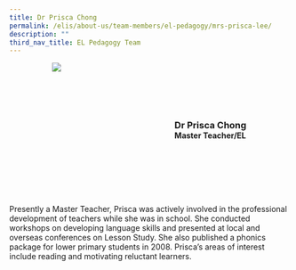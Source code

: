 ```yaml
---
title: Dr Prisca Chong
permalink: /elis/about-us/team-members/el-pedagogy/mrs-prisca-lee/
description: ""
third_nav_title: EL Pedagogy Team
---
```

<div class="flex">
	<div class="imgCrop">
		<img src="/images/Team%20Members/Prisca_Use%20for%20website.jpg" class="m-0"></div>
		<div class="flex-col">
		<h3 class="m-0"><strong>Dr Prisca Chong</strong></h3>
		<strong>Master Teacher/EL</strong>
	</div>
	</div>

<style>
	.m-0 {
		margin: 0 !important;
	}
	.flex {
		display: flex;
		justify-content: center;
		align-items: center; 
		gap: 20px;
	}
.imgCrop {
    width: 200px !important;
    aspect-ratio: 5/6;
	overflow: hidden;
}
	.flex-col {
		display: flex;
		flex-direction: column;
	}
</style>
		 
Presently a Master Teacher, Prisca was actively involved in the professional development of teachers while she was in school. She conducted workshops on developing language skills and presented at local and overseas conferences on Lesson Study. She also published a phonics package for lower primary students in 2008. Prisca’s areas of interest include reading and motivating reluctant learners.